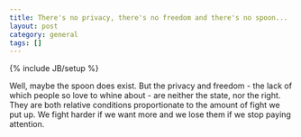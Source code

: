 ```yaml
---
title: There's no privacy, there's no freedom and there's no spoon...
layout: post
category: general
tags: []
---
```

{% include JB/setup %}

Well, maybe the spoon does exist. But the privacy and freedom - the lack
of which people so love to whine about - are neither the state, nor the
right. They are both relative conditions proportionate to the amount of
fight we put up. We fight harder if we want more and we lose them if we
stop paying attention.
